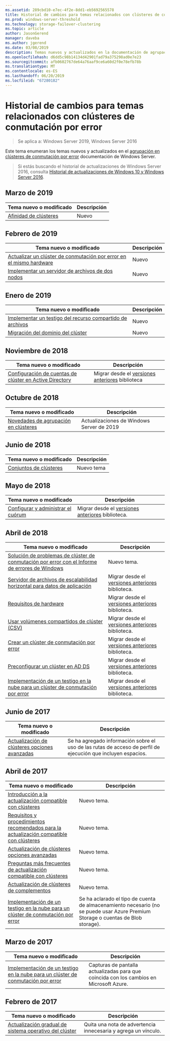 ```yaml
---
ms.assetid: 289cbd10-e7ec-4f2e-8dd1-eb5692565578
title: Historial de cambios para temas relacionados con clústeres de conmutación por error
ms.prod: windows-server-threshold
ms.technology: storage-failover-clustering
ms.topic: article
author: JasonGerend
manager: daveba
ms.author: jgerend
ms.date: 03/08/2019
description: Temas nuevos y actualizados en la documentación de agrupación en clústeres de conmutación por error de Windows Server 2016
ms.openlocfilehash: d6dd5c98b14134d42901fad79a375298ad0e7e23
ms.sourcegitcommit: afb0602767de64a76aaf9ce6a60d2f0e78efb78b
ms.translationtype: MT
ms.contentlocale: es-ES
ms.lasthandoff: 06/20/2019
ms.locfileid: "67280182"
---
```

# <a name="change-history-for-failover-clustering-topics"></a>Historial de cambios para temas relacionados con clústeres de conmutación por error

>Se aplica a: Windows Server 2019, Windows Server 2016

Este tema enumeran los temas nuevos y actualizados en el [agrupación en clústeres de conmutación por error](failover-clustering-overview.md) documentación de Windows Server.

> Si estás buscando el historial de actualizaciones de Windows Server 2016, consulta [Historial de actualizaciones de Windows 10 y Windows Server 2016](https://support.microsoft.com/help/4000825/windows-10-and-windows-server-2016-update-history).

## <a name="march-2019"></a>Marzo de 2019

|Tema nuevo o modificado                                    |Descripción |
|--------------------------------------------------------|------------|
|[Afinidad de clústeres](cluster-affinity.md)| Nuevo     |

## <a name="february-2019"></a>Febrero de 2019

|Tema nuevo o modificado                                    |Descripción |
|--------------------------------------------------------|------------|
| [Actualizar un clúster de conmutación por error en el mismo hardware](upgrade-option-same-hardware.md)| Nuevo |
|[Implementar un servidor de archivos de dos nodos](deploy-two-node-clustered-file-server.md)| Nuevo |

## <a name="january-2019"></a>Enero de 2019

|Tema nuevo o modificado                                    |Descripción |
|--------------------------------------------------------|------------|
|[Implementar un testigo del recurso compartido de archivos](file-share-witness.md)    | Nuevo        |
|[Migración del dominio del clúster](cluster-domain-migration.md) | Nuevo        |

## <a name="november-2018"></a>Noviembre de 2018

|Tema nuevo o modificado|Descripción|
|---|---|
|[Configuración de cuentas de clúster en Active Directory](configure-ad-accounts.md)|Migrar desde el [versiones anteriores](https://docs.microsoft.com/previous-versions/windows/it-pro/windows-server-2008-R2-and-2008/) biblioteca|

## <a name="october-2018"></a>Octubre de 2018

|Tema nuevo o modificado|Descripción|
|---|---|
|[Novedades de agrupación en clústeres](whats-new-in-failover-clustering.md)| Actualizaciones de Windows Server de 2019|

## <a name="june-2018"></a>Junio de 2018

|Tema nuevo o modificado|Descripción|
|---|---|
|[Conjuntos de clústeres](../storage/storage-spaces/cluster-sets.md)| Nuevo tema|

## <a name="may-2018"></a>Mayo de 2018

|Tema nuevo o modificado|Descripción|
|---|---|
|[Configurar y administrar el cuórum](manage-cluster-quorum.md) | Migrar desde el [versiones anteriores](https://docs.microsoft.com/previous-versions/windows/it-pro/windows-server-2012-R2-and-2012) biblioteca. |

## <a name="april-2018"></a>Abril de 2018

|Tema nuevo o modificado|Descripción|
|---|---|
|[Solución de problemas de clúster de conmutación por error con el Informe de errores de Windows](troubleshooting-using-WER-reports.md)| Nuevo tema. |
|[Servidor de archivos de escalabilidad horizontal para datos de aplicación](sofs-overview.md)|Migrar desde el [versiones anteriores](https://docs.microsoft.com/previous-versions/windows/it-pro/windows-server-2012-R2-and-2012) biblioteca.|
|[Requisitos de hardware](clustering-requirements.md)|Migrar desde el [versiones anteriores](https://docs.microsoft.com/previous-versions/windows/it-pro/windows-server-2012-R2-and-2012) biblioteca.|
|[Usar volúmenes compartidos de clúster (CSV)](failover-cluster-csvs.md)|Migrar desde el [versiones anteriores](https://docs.microsoft.com/previous-versions/windows/it-pro/windows-server-2012-R2-and-2012) biblioteca.|
|[Crear un clúster de conmutación por error](create-failover-cluster.md)|Migrar desde el [versiones anteriores](https://docs.microsoft.com/previous-versions/windows/it-pro/windows-server-2012-R2-and-2012) biblioteca.|
|[Preconfigurar un clúster en AD DS](prestage-cluster-adds.md)|Migrar desde el [versiones anteriores](https://docs.microsoft.com/previous-versions/windows/it-pro/windows-server-2012-R2-and-2012) biblioteca.|
|[Implementación de un testigo en la nube para un clúster de conmutación por error](deploy-cloud-witness.md)|Migrar desde el [versiones anteriores](https://docs.microsoft.com/previous-versions/windows/it-pro/windows-server-2012-R2-and-2012) biblioteca.|

## <a name="june-2017"></a>Junio de 2017

|Tema nuevo o modificado|Descripción|
|---|---|
|[Actualización de clústeres opciones avanzadas](cluster-aware-updating-options.md)|Se ha agregado información sobre el uso de las rutas de acceso de perfil de ejecución que incluyen espacios.|

## <a name="april-2017"></a>Abril de 2017

|Tema nuevo o modificado|Descripción|
|---|---|
|[Introducción a la actualización compatible con clústeres](cluster-aware-updating.md)|Nuevo tema.|
|[Requisitos y procedimientos recomendados para la actualización compatible con clústeres](cluster-aware-updating-requirements.md)|Nuevo tema.|
|[Actualización de clústeres opciones avanzadas](cluster-aware-updating-options.md)|Nuevo tema.|
|[Preguntas más frecuentes de actualización compatible con clústeres](cluster-aware-updating-faq.md)|Nuevo tema.|
|[Actualización de clústeres de complementos](cluster-aware-updating-plug-ins.md)|Nuevo tema.|
|[Implementación de un testigo en la nube para un clúster de conmutación por error](deploy-cloud-witness.md)|Se ha aclarado el tipo de cuenta de almacenamiento necesario (no se puede usar Azure Premium Storage o cuentas de Blob storage).|

## <a name="march-2017"></a>Marzo de 2017

|Tema nuevo o modificado|Descripción|
|---|---|
|[Implementación de un testigo en la nube para un clúster de conmutación por error](deploy-cloud-witness.md)| Capturas de pantalla actualizadas para que coincida con los cambios en Microsoft Azure.|

## <a name="february-2017"></a>Febrero de 2017

|Tema nuevo o modificado|Descripción|
|---|---|
|[Actualización gradual de sistema operativo del clúster](Cluster-Operating-System-Rolling-Upgrade.md)|Quita una nota de advertencia innecesaria y agrega un vínculo.|
